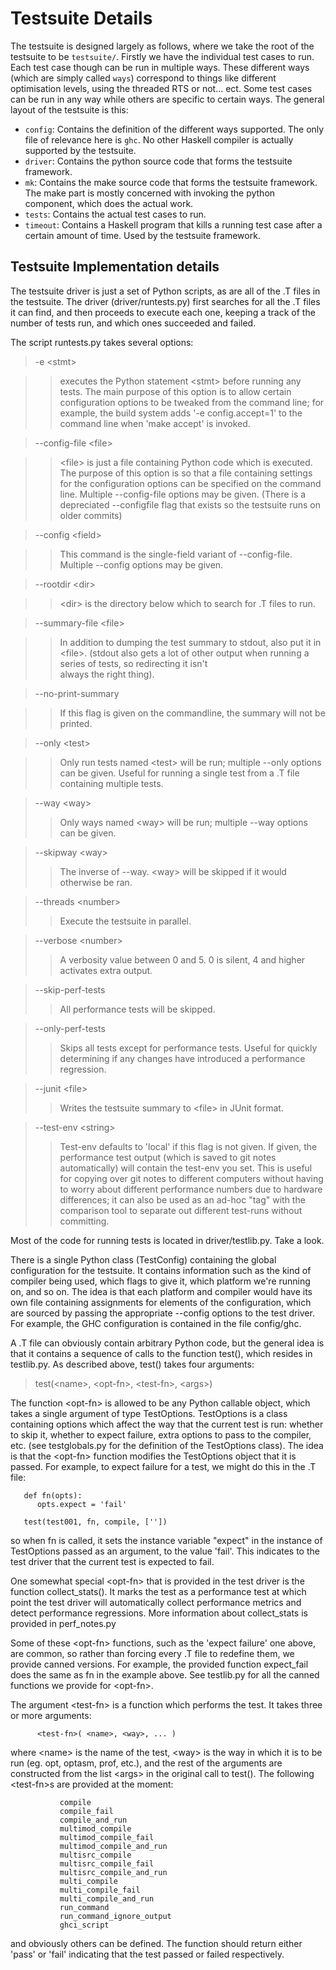 # Testsuite Details


The testsuite is designed largely as follows, where we take the root of the testsuite to be `testsuite/`. Firstly we have the individual test cases to run. Each test case though can be run in multiple ways. These different ways (which are simply called ```ways```) correspond to things like different optimisation levels, using the threaded RTS or not... ect. Some test cases can be run in any way while others are specific to certain ways. The general layout of the testsuite is this:

- `config`: Contains the definition of the different ways supported. The only file of relevance here is `ghc`. No other Haskell compiler is actually supported by the testsuite.
- `driver`: Contains the python source code that forms the testsuite framework.
- `mk`: Contains the make source code that forms the testsuite framework. The make part is mostly concerned with invoking the python component, which does the actual work.
- `tests`: Contains the actual test cases to run.
- `timeout`: Contains a Haskell program that kills a running test case after a certain amount of time. Used by the testsuite framework.

## Testsuite Implementation details


The testsuite driver is just a set of Python scripts, as are all of
the .T files in the testsuite.  The driver (driver/runtests.py) first
searches for all the .T files it can find, and then proceeds to
execute each one, keeping a track of the number of tests run, and
which ones succeeded and failed.


The script runtests.py takes several options:

>
> -e \<stmt\>

> >
> > executes the Python statement \<stmt\> before running any tests.
> > The main purpose of this option is to allow certain
> > configuration options to be tweaked from the command line; for
> > example, the build system adds '-e config.accept=1' to the
> > command line when 'make accept' is invoked.

>
> --config-file \<file\>

> >
> > \<file\> is just a file containing Python code which is 
> > executed.   The purpose of this option is so that a file
> > containing settings for the configuration options can
> > be specified on the command line.  Multiple --config-file 
> > options may be given. (There is a depreciated --configfile
> > flag that exists so the testsuite runs on older commits) 

>
> --config \<field\>

> >
> > This command is the single-field variant of --config-file.
> > Multiple --config options may be given.

>
> --rootdir \<dir\>

> >
> > \<dir\> is the directory below which to search for .T files
> > to run.

>
> --summary-file \<file\>

> >
> > In addition to dumping the test summary to stdout, also
> > put it in \<file\>.  (stdout also gets a lot of other output
> > when running a series of tests, so redirecting it isn't  
> > always the right thing).

>
> --no-print-summary

> >
> > If this flag is given on the commandline, the summary will 
> > not be printed.

>
> --only \<test\>

> >
> > Only run tests named \<test\> will be run; multiple --only options 
> > can be given.  Useful for running a single test from a .T file
> > containing multiple tests.

>
> --way \<way\>
>
> >
> > Only ways named \<way\> will be run; multiple --way options can
> > be given.

>
> --skipway \<way\>
>
> >
> > The inverse of --way. \<way\> will be skipped if it would
> > otherwise be ran.

>
> --threads \<number\>
>
> >
> > Execute the testsuite in parallel.

>
> --verbose \<number\>
>
> >
> > A verbosity value between 0 and 5. 0 is silent, 4 and higher
> > activates extra output.

>
> --skip-perf-tests
>
> >
> > All performance tests will be skipped.

>
> --only-perf-tests
>
> >
> > Skips all tests except for performance tests. Useful for
> > quickly determining if any changes have introduced a
> > performance regression.

>
> --junit \<file\>
>
> >
> > Writes the testsuite summary to \<file\> in JUnit format.

>
> --test-env \<string\>
>
> >
> > Test-env defaults to 'local' if this flag is not given.
> > If given, the performance test output (which is saved to
> > git notes automatically) will contain the test-env you
> > set. This is useful for copying over git notes to different
> > computers without having to worry about different performance
> > numbers due to hardware differences; it can also be used
> > as an ad-hoc "tag" with the comparison tool to separate
> > out different test-runs without committing.


Most of the code for running tests is located in driver/testlib.py.
Take a look.


There is a single Python class (TestConfig) containing the global
configuration for the testsuite.  It contains information such as the
kind of compiler being used, which flags to give it, which platform
we're running on, and so on.  The idea is that each platform and
compiler would have its own file containing assignments for elements
of the configuration, which are sourced by passing the appropriate
--config options to the test driver.  For example, the GHC
configuration is contained in the file config/ghc.


A .T file can obviously contain arbitrary Python code, but the general
idea is that it contains a sequence of calls to the function test(),
which resides in testlib.py.  As described above, test() takes four
arguments:

>
> test(\<name\>, \<opt-fn\>, \<test-fn\>, \<args\>)


The function \<opt-fn\> is allowed to be any Python callable object,
which takes a single argument of type TestOptions.  TestOptions is a
class containing options which affect the way that the current test is
run: whether to skip it, whether to expect failure, extra options to
pass to the compiler, etc. (see testglobals.py for the definition of the
TestOptions class).  The idea is that the \<opt-fn\> function modifies
the TestOptions object that it is passed.  For example, to expect
failure for a test, we might do this in the .T file:

```wiki
   def fn(opts):
      opts.expect = 'fail'

   test(test001, fn, compile, [''])
```


so when fn is called, it sets the instance variable "expect" in the
instance of TestOptions passed as an argument, to the value 'fail'.
This indicates to the test driver that the current test is expected to
fail.


One somewhat special \<opt-fn\> that is provided in the test driver is the
function collect_stats(). It marks the test as a performance test at which
point the test driver will automatically collect performance metrics and 
detect performance regressions. More information about collect_stats is 
provided in perf_notes.py


Some of these \<opt-fn\> functions, such as the 'expect failure' one above, 
are common, so rather than forcing every .T file to redefine them, we provide 
canned versions.  For example, the provided function expect_fail does the
same as fn in the example above. See testlib.py for all the canned functions
we provide for \<opt-fn\>.


The argument \<test-fn\> is a function which performs the test.  It
takes three or more arguments:

```wiki
      <test-fn>( <name>, <way>, ... )
```


where \<name\> is the name of the test, \<way\> is the way in which it is
to be run (eg. opt, optasm, prof, etc.), and the rest of the arguments
are constructed from the list \<args\> in the original call to test().
The following \<test-fn\>s are provided at the moment:

```wiki
           compile
           compile_fail
           compile_and_run
           multimod_compile
           multimod_compile_fail
           multimod_compile_and_run
           multisrc_compile
           multisrc_compile_fail
           multisrc_compile_and_run
           multi_compile
           multi_compile_fail
           multi_compile_and_run
           run_command
           run_command_ignore_output
           ghci_script
```


and obviously others can be defined.  The function should return
either 'pass' or 'fail' indicating that the test passed or failed
respectively.
